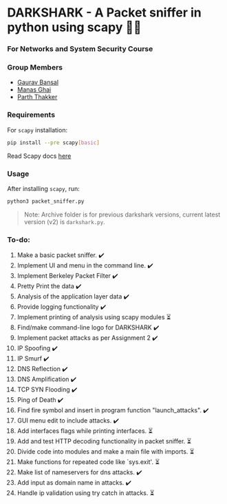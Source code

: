 # DARKSHARK - A Packet sniffer in python using scapy :technologist:
### For Networks and System Security Course

### Group Members

* [Gaurav Bansal](https://github.com/GGB-21)
* [Manas Ghai](https://github.com/manas0)
* [Parth Thakker](https://github.com/parthdt)

### Requirements 

For `scapy` installation:
```bash
pip install --pre scapy[basic]
```

Read Scapy docs [here](https://scapy.readthedocs.io/)

### Usage

After installing `scapy`, run:
```bash
python3 packet_sniffer.py
```

> Note: Archive folder is for previous darkshark versions, current latest version (v2) is `darkshark.py`.

### To-do:

1. Make a basic packet sniffer. :heavy_check_mark:
2. Implement UI and menu in the command line. :heavy_check_mark:
3. Implement Berkeley Packet Filter :heavy_check_mark:
4. Pretty Print the data :heavy_check_mark:
5. Analysis of the application layer data :heavy_check_mark:
6. Provide logging functionality :heavy_check_mark:
7. Implement printing of analysis using scapy modules :hourglass_flowing_sand:
8. Find/make command-line logo for DARKSHARK :heavy_check_mark:
9. Implement packet attacks as per Assignment 2 :heavy_check_mark:
10. IP Spoofing :heavy_check_mark:
11. IP Smurf :heavy_check_mark:
12. DNS Reflection :heavy_check_mark:
13. DNS Amplification :heavy_check_mark:
14. TCP SYN Flooding  :heavy_check_mark:
15. Ping of Death :heavy_check_mark:
16. Find fire symbol and insert in program function "launch_attacks". :heavy_check_mark:
17. GUI menu edit to include attacks. :heavy_check_mark:
18. Add interfaces flags while printing interfaces. :hourglass_flowing_sand:
19. Add and test HTTP decoding functionality in packet sniffer. :hourglass_flowing_sand:
20. Divide code into modules and make a main file with imports. :hourglass_flowing_sand:
21. Make functions for repeated code like `sys.exit'. :hourglass_flowing_sand:
22. Make list of nameservers for dns attacks. :heavy_check_mark:
23. Add input as domain name in attacks. :heavy_check_mark:
24. Handle ip validation using try catch in attacks. :hourglass_flowing_sand:
